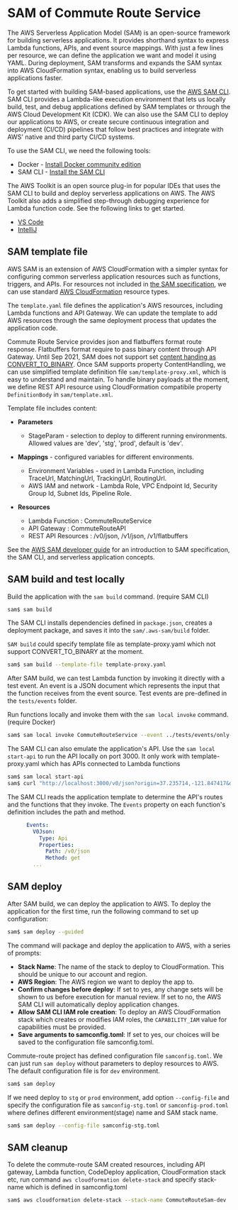 # SAM of Commute Route Service

The AWS Serverless Application Model (SAM) is an open-source framework for building serverless applications. It provides shorthand syntax to express Lambda functions, APIs, and event source mappings. With just a few lines per resource, we can define the application we want and model it using YAML. During deployment, SAM transforms and expands the SAM syntax into AWS CloudFormation syntax, enabling us to build serverless applications faster.

To get started with building SAM-based applications, use the [AWS SAM CLI](https://docs.aws.amazon.com/serverless-application-model/latest/developerguide/serverless-sam-reference.html#serverless-sam-cli). SAM CLI provides a Lambda-like execution environment that lets us locally build, test, and debug applications defined by SAM templates or through the AWS Cloud Development Kit (CDK). We can also use the SAM CLI to deploy our applications to AWS, or create secure continuous integration and deployment (CI/CD) pipelines that follow best practices and integrate with AWS' native and third party CI/CD systems.

To use the SAM CLI, we need the following tools:

* Docker - [Install Docker community edition](https://hub.docker.com/search/?type=edition&offering=community)
* SAM CLI - [Install the SAM CLI](https://docs.aws.amazon.com/serverless-application-model/latest/developerguide/serverless-sam-cli-install.html)

The AWS Toolkit is an open source plug-in for popular IDEs that uses the SAM CLI to build and deploy serverless applications on AWS. The AWS Toolkit also adds a simplified step-through debugging experience for Lambda function code. See the following links to get started.

* [VS Code](https://docs.aws.amazon.com/toolkit-for-vscode/latest/userguide/welcome.html)
* [IntelliJ](https://docs.aws.amazon.com/toolkit-for-jetbrains/latest/userguide/welcome.html)

## SAM template file

AWS SAM is an extension of AWS CloudFormation with a simpler syntax for configuring common serverless application resources such as functions, triggers, and APIs. For resources not included in [the SAM specification](https://github.com/awslabs/serverless-application-model/blob/master/versions/2016-10-31.md), we can use standard [AWS CloudFormation](https://docs.aws.amazon.com/AWSCloudFormation/latest/UserGuide/aws-template-resource-type-ref.html) resource types.

The `template.yaml` file defines the application's AWS resources, including Lambda functions and API Gateway. We can update the template to add AWS resources through the same deployment process that updates the application code.

Commute Route Service provides json and flatbuffers format route response. Flatbuffers format require to pass binary content through API Gateway. Until Sep 2021, SAM does not support set [content handing as CONVERT_TO_BINARY](https://github.com/aws/serverless-application-model/issues/553). Once SAM supports property ContentHandling, we can use simplified template definition file `sam/template-proxy.xml`, which is easy to understand and maintain. To handle binary payloads at the moment, we define REST API resource using CloudFormation compatibile property `DefinitionBody` in `sam/template.xml`.  

Template file includes content:

* **Parameters** 
  - StageParam - selection to deploy to different running environments. Allowed values are 'dev', 'stg', 'prod', default is 'dev'.

* **Mappings** - configured variables for different environments. 
  - Environment Variables - used in Lambda Function, including TraceUrl, MatchingUrl, TrackingUrl, RoutingUrl.
  - AWS IAM and network - Lambda Role, VPC Endpoint Id, Security Group Id, Subnet Ids, Pipeline Role. 

* **Resources**
  - Lambda Function : CommuteRouteService
  - API Gateway : CommuteRouteAPI
  - REST API Resources : /v0/json, /v1/json, /v1/flatbuffers

See the [AWS SAM developer guide](https://docs.aws.amazon.com/serverless-application-model/latest/developerguide/what-is-sam.html) for an introduction to SAM specification, the SAM CLI, and serverless application concepts.

## SAM build and test locally

Build the application with the `sam build` command. (require SAM CLI)

```bash
sam$ sam build
```

The SAM CLI installs dependencies defined in `package.json`, creates a deployment package, and saves it into the `sam/.aws-sam/build` folder.

`SAM build` could specify template file as template-proxy.yaml which not support CONVERT_TO_BINARY at the moment.

```bash
sam$ sam build --template-file template-proxy.yaml
```

After SAM build, we can test Lambda function by invoking it directly with a test event. An event is a JSON document which represents the input that the function receives from the event source. Test events are pre-defined in the `tests/events` folder.

Run functions locally and invoke them with the `sam local invoke` command. (require Docker)

```bash
sam$ sam local invoke CommuteRouteService --event ../tests/events/only-usual.json
```

The SAM CLI can also emulate the application's API. Use the `sam local start-api` to run the API locally on port 3000. It only work with template-proxy.yaml which has APIs connected to Lambda functions

```bash
sam$ sam local start-api
sam$ curl "http://localhost:3000/v0/json?origin=37.235714,-121.847417&destination=37.246404,-121.925552&output=default&content_level=Full&start_time=20210315T194327Z&user_id=changzhengj"
```

The SAM CLI reads the application template to determine the API's routes and the functions that they invoke. The `Events` property on each function's definition includes the path and method.

```yaml
      Events:
        V0Json:
          Type: Api
          Properties:
            Path: /v0/json
            Method: get
        ...
```

## SAM deploy 

After SAM build, we can deploy the application to AWS. To deploy the application for the first time, run the following command to set up configuration: 

```bash
sam$ sam deploy --guided
```

The command will package and deploy the application to AWS, with a series of prompts:

* **Stack Name**: The name of the stack to deploy to CloudFormation. This should be unique to our account and region.
* **AWS Region**: The AWS region we want to deploy the app to.
* **Confirm changes before deploy**: If set to yes, any change sets will be shown to us before execution for manual review. If set to no, the AWS SAM CLI will automatically deploy application changes.
* **Allow SAM CLI IAM role creation**: To deploy an AWS CloudFormation stack which creates or modifies IAM roles, the `CAPABILITY_IAM` value for capabilities must be provided. 
* **Save arguments to samconfig.toml**: If set to yes, our choices will be saved to the configuration file samconfig.toml.

Commute-route project has defined configuration file `samconfig.toml`. We can just run `sam deploy` without parameters to deploy resources to AWS. The default configuration file is for `dev` environment.

```bash
sam$ sam deploy 
```

If we need deploy to `stg` or `prod` environment, add option `--config-file` and specify the configuration file as `samconfig-stg.toml` or `samconfig-prod.toml` where defines different environment(stage) name and SAM stack name.

```bash
sam$ sam deploy --config-file samconfig-stg.toml
```

## SAM cleanup 

To delete the commute-route SAM created resources, including API gateway, Lambda function, CodeDeploy application, CloudFormation stack etc, run  command `aws cloudformation delete-stack` and specify stack-name which is defined in samconfig.toml

```bash
sam$ aws cloudformation delete-stack --stack-name CommuteRouteSam-dev
```

